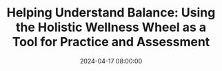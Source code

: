 ---
layout: single_presentation
name: helping-understand-balance-using-the-holistic-wellness-wheel-as-a-tool-for-practice-and-assessment.md
title: "Helping Understand Balance: Using the Holistic Wellness Wheel as a Tool for Practice and Assessment"
date:  2024-04-17 08:00:00
presentation_id: v7YhDE
permalink: /v7YhDE/
redirect_from:
  - /presentations/v7YhDE/helping-understand-balance-using-the-holistic-wellness-wheel-as-a-tool-for-practice-and-assessment
slides: 
  - slide_name: deck-12613-large-0.jpeg
    slide_text: >
      Helping Understand Balance A Te ching Demonstr tion with Jacob Campbell, Ph.D. LICSW at Heritage University April 18th, 2024 Using the Holistic Wellness Wheel as a Tool for Practice and Assessment B l nce a a a a Life

  - slide_name: deck-12613-large-1.jpeg
    slide_text: >
      Jacob Campbell’s Teaching Demonstration Le rning Objectives Experience str tegies Agend Topics Getting settled in our discussion Ex mining the historic l context of pr ctice demonstr tion of te ching Describe medicine wheel nd its context nd history rel ted to the tool being sh red Eng ge in self-re lection re s of my life rel ted to the whole Completing individu l wellness wheel a a a a a a a a a f a a a a a a a a a a a a B sic underst nding of using the wellness wheel nd how it helps develop insight a a Agenda and Objectives

  - slide_name: deck-12613-large-2.jpeg
    slide_text: >
      A bl nk sheet of p per What You Will Need a f a a For Hybrid M Writing Utensil yb e co l or s Willingness to SelfRe lect

  - slide_name: deck-12613-large-3.jpeg
    slide_text: >
      Educ tion • BA nd M sters in Soci l Work from E stern W shington University 2009 • Ph.D. from C liforni Institute of Integr l Studies 2023 Employment School soci l worker t P sco High School since 2014 Adjunct F culty t Herit ge University since 2013 Licensed Independent Clinic l Soci l Worker Dissert tion Title a a a a a a a a a a a a a a a a a a a a a a a a a a a a a a a a a a a A Profession l Le rning Community for Developing Tr um -Informed Pr ctices Using P rticip tory Action Methods: Tr nsforming School Culture for Students with Emotion l nd Beh vior l Dis bilities Previous employment include Tri-Cities Community He lth, Crisis Residenti l Center, nd Jubilee Youth R nch

  - slide_name: deck-12613-large-4.jpeg
    slide_text: >
      • Positive feedb ck from students nd usefulness in re l-world pr ctice • It h s been form tive tool for me • I w nted to t ke on the ch llenge nd something th t would require c re nd consider tion in presenting You m y cover ny topic you choose, nd your udience will be looking t your it for te ching gr du te courses in soci l work. Ple se feel free to include ny te ching str tegies you would use in cl ss. a f a a a a a a a a a a a a a a a a a a a a a a a a a a a a a Meta-Discussion Regarding Content a a • Ad pted from content I te ch BASW students

  - slide_name: deck-12613-large-5.jpeg
    slide_text: >
      Problem Assessment in Social Work (Hepworth, et l., 2017) Identifying the presenting problem Uncovering the sources of this problem a a a Eng ging the client in pl nning

  - slide_name: deck-12613-large-6.jpeg
    slide_text: >
      The Holistic Wellness Wheel A tool for helping a client understand balance But irst, we h ve to look t some history nd where this h s developed from g n i t truc s n o Dec a a a a a f Our Pr ctices

  - slide_name: deck-12613-large-7.jpeg
    slide_text: >
      The Bighorn Medicine Wheel, 2011 The rock circle is bout 80 feet in di meter, with 28 ‘spokes’ r di ting from centr l c irn, ive c irns round the rim nd sixth slightly outside the perimeter. US Forest Service photo (Ch pm n, 2019). When Europe ns rrived in the Americ s, thous nds of medicine wheels existed throughout the continent (Gilgun, 2002) a a a a a a a a a a a a a a a a a a f a a a a a The Medicine Wheel is sometimes referred to s the Hub. The spokes on it describe both positive nd neg tive spects of our being (M nitow bi, 2018)

  - slide_name: deck-12613-large-8.jpeg
    slide_text: >
      The Medicine Wheel as a Symbol Some of the challenges and depictions North • The initi lly published depiction s gr phic l symbol w s problem tic (Sh w, 1995) • There re wide v riety of symbols of the medicine wheels exist (Robertson, 2021) • Te chings reg rding the medicine wheel re di erent between communities, but there re some found tion l concepts th t re simil r (M nitow bi, 2018) West Holism B l nce H rmony E st South a a a a a a a a a a a a a a a a a a a a a a a ff a a a a a The generic medicine wheel b sed on Roberts et l. (1998).

  - slide_name: deck-12613-large-9.jpeg
    slide_text: >
      Teaching The Medicine Wheel How might non-Indigenous teachers sensitively work with this subject • Identify nd n lyze our own position lly within the domin nt culture • Pr ctice emp thy nd consciousness in underst nding the neg tive imp ct th t coloniz tion still h s ( nd previously h d) on the Indigenous culture nd w y of living • Acknowledge the diversity of the te chings from v rious indigenous cultures • Rem in open to discussion nd criticism from the supports round you • Present with respect nd n honest he rt • Cite n Elder or Knowledge Keeper s p rt of your reference a a a a a a a a a a a a a a a a a a a a a a a a a a a a a a a B kes (n.d.) from the Ermineskin Cree N tion

  - slide_name: deck-12613-large-10.jpeg
    slide_text: >
      The challenge then is not to replace “western science” with “cultural wisdom” but to link the knowledge therein to indigenous cultures. By facilitating a meaningful appropriation of the techniques by which new knowledge may be learned, aboriginal people will generate new knowledge. (Robertson, 2021, p. 7)

  - slide_name: deck-12613-large-11.jpeg
    slide_text: >
      Holistic Wellness Wheel

  - slide_name: deck-12613-large-12.jpeg
    slide_text: >
      • Tr ck progress over time • Uncover priorities nd next steps • Develop insight nd links between spects of our lives • Visu l ex mple of how ch llenging spects of life c n c use bumps in the ro d • H ve client develop their own re for review a a a a a a a a a a a a f a a tool with groups nd f milies a a a a a a a a a a a a a a a • Use s a a a Ideas for Implementation Loiselle nd McKenzie (2006) describe system with four steps: 1. A sp ce to self-re lectively write bout where you re 2. A gr ph to tr ck nd review progress 3. An opportunity to review life events nd imp cts 4. A pl ce to write out self-c re pl n

  - slide_name: deck-12613-large-13.jpeg
    slide_text: >
      Questions ?

  - slide_name: deck-12613-large-14.jpeg
    slide_text: >
      Reference B kes, S (n.d.) The medicine wheel. The University of British Columbi , Decolonizing Te ching Indigenizing Le rning. https://indigenizingle rning.educ.ubc.c /curriculum-bundles/the-medicine-wheel/ Ch pm n, F. (2019, April 10) Medicine Wheel/Medicine Mount in: Celebr ted nd controversi l l ndm rk. Wyoming Historic l Society. https://www.wyohistory.org/encyclopedi /medicine-wheel Gilgun, J. F. (2002). Completing the circle. Americ n Indi n Medicine Wheels nd the promotion of resilience of children nd youth in c re. Journ l of Hum n Beh vior in the Soci l Environment, 6(2), 65-84. https://doi.org/10.1300/j137v06n02_05 Hepworth, D. H., Rooney, R. H., Rooney, G. D., & Strom-Gottfried, K. (2017). Empowerment Series: Direct Soci l Work Pr ctice Theory nd Skills (10th ed. ed.). Ceng ge Le rning. a a a a a a a a a a a a a a a a a a a a a a a a a a a a a a a a a a a a a a a Loiselle, M., & McKenzie, L. (2006). The wellness wheel: An Aborigin l contribution to soci l work. In First North-Americ n Conference on Spiritu lity nd Soci l Work. University of W terloo, Renison College, in W terloo, Ont rio.

  - slide_name: deck-12613-large-15.jpeg
    slide_text: >
      Reference M nitow bi, S. (2018). Historic l nd contempor ry re lities: Movement tow rds reconcili tion. Pressbooks. https://ec mpusont rio.pressbooks.pub/movementtow rdsreconcili tion/ Roberts, R. L., H rper, R., Tuttle-E gle Bull, D., & Heidem n-Provost, L. M. (1998). The N tive Americ n Medicine Wheel nd Individu l Psychology: Common themes. The Journ l of Individu l Psychology, 54(1), 135-145. Robertson, L. H. (2021). The medicine wheel revisited: Re lections on indigeniz tion in counseling nd educ tion. SAGE Open, 11(2), rticle 215824402110152. https://doi.org/ 10.1177/21582440211015202 a a a a a a a a a a f a a a a a a a a a a a a a a a a a a a a a a Sh w, C. (1995). A theft of spirit? New Age Journ l, pp. 84-92. Av il ble t https:// thetr ckingproject.org/ -theft-of-spirit/

presentation_description: >
  <p>This presentation aims to act as a teaching demonstration for Jacob Campbell and his application for a faculty position at Heritage University in their Masters of Social Work Program.</p>
  <p>For this session, we will examine a tool, a wellness wheel, that can be used with clients. This activity can help social workers understand the problems their clients are facing and develop insight for clients themselves. We will examine the history of this tool, primarily as its development was based, whether knowingly or not, on Indigenous teachings and practices.</p>
  <p>An example of this tool is available as a  <a href="http://jacobrcampbell.com/assets/media/2024-04-18-teaching-demonstration-handout-holistic-wellness-wheel.pdf" target="_blank" rel="noopener">handout</a>. The agenda is as follows:</p>
  <ul>
  <li>Getting settled in our discussion</li>
  <li>Examining the historical context of a practice</li>
  <li>Completing individual wellness wheel</li>
  </ul>
  <p>The learning objectives include:</p>
  <ul>
  <li>Experience a demonstration of teaching strategies</li>
  <li>Describe a medicine wheel and its context and history related to the tool being shared</li>
  <li>Engage in self-reflection areas of my life related to the whole</li>
  <li>Basic understanding of using the wellness wheel and how it helps develop insight</li>
  </ul>
  
downloadable_slides: deck-12613.pdf
slides_count: 16
header:
  teaser: deck-12613-thumb-0.jpeg
presentation_video:
location: "Heritage University"
tags:
  - Heritage University
  - Faculty Presentation
---